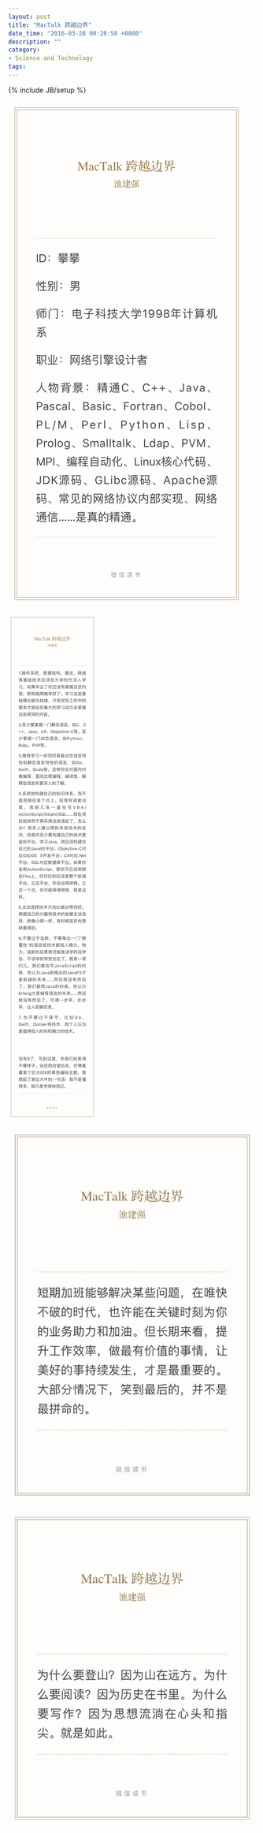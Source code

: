 ```yaml
---
layout: post
title: "MacTalk 跨越边界"
date_time: "2016-03-28 00:20:58 +0800"
description: ""
category:
- Science and Technology
tags:
---
```

{% include JB/setup %}

![](/files/images/mactalk_beyond/2.pic_hd.jpg)

![](/files/images/mactalk_beyond/3.pic_hd.dftemp.jpg)

![](/files/images/mactalk_beyond/4.pic.dftemp.jpg)

![](/files/images/mactalk_beyond/5.pic.dftemp.jpg)
